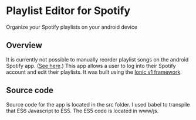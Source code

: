 # Playlist Editor for Spotify
Organize your Spotify playlists on your android device

## Overview
It is currently not possible to manually reorder playlist songs on the android Spotify app.  ([See here](https://community.spotify.com/t5/Live-Ideas/Rearrange-tracks-inside-a-playlist-Android/idi-p/690366).)  This app allows a user to log into their Spotify account and edit their playlists.  It was built using the [Ionic v1 framework](https://ionicframework.com/docs/v1/getting-started/).

## Source code
Source code for the app is located in the src folder.  I used babel to transpile that ES6 Javascript to ES5.  The ES5 code is located in www/js.
